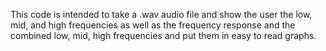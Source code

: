 This code is intended to take a .wav audio file and show the user the low, mid, and high frequencies as well as the frequency response and the combined low, mid, high frequencies and put them in easy to read graphs.